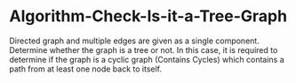 # Algorithm-Check-Is-it-a-Tree-Graph
Directed graph and multiple edges are given as a single component. Determine whether the graph is a tree or not. In this case, it is required to determine if the graph is a cyclic graph (Contains Cycles) which contains a path from at least one node back to itself.
